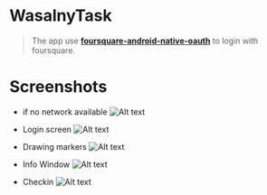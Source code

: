 WasalnyTask
===========

> The app use [**foursquare-android-native-oauth**](https://github.com/foursquare/foursquare-android-oauth) to login with foursquare.

Screenshots
===========

* if no network available 
![Alt text](http://i253.photobucket.com/albums/hh61/w9ahmed/device-2014-12-01-103713_zps710d4e19.png "Connect to the internet")

* Login screen
![Alt text](http://i253.photobucket.com/albums/hh61/w9ahmed/device-2014-12-01-103847_zps7eb28474.png "Login with foursquare")

* Drawing markers
![Alt text](http://i253.photobucket.com/albums/hh61/w9ahmed/device-2014-12-01-103939_zps8d0afa6a.png "Drawing markers")

* Info Window
![Alt text](http://i253.photobucket.com/albums/hh61/w9ahmed/device-2014-12-01-103954_zpsaed0bdcc.png "Info Window")

* Checkin
![Alt text](http://i253.photobucket.com/albums/hh61/w9ahmed/device-2014-12-01-104034_zps2a7b3baa.png "Checkin")
